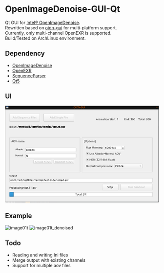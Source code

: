# OpenImageDenoise-GUI-Qt
Qt GUI for [Intel® OpenImageDenoise](https://openimagedenoise.github.io/).  
Rewritten based on [oidn-gui](https://github.com/chr-9/oidn-gui) for multi-platform support.  
Currently, only multi-channel OpenEXR is supported.  
Build/Tested on ArchLinux environment.

## Dependency
- [OpenImageDenoise](https://github.com/OpenImageDenoise/oidn)
- [OpenEXR](https://github.com/AcademySoftwareFoundation/openexr)
- [SequenceParser](https://github.com/mikrosimage/sequenceparser)
- [Qt5](https://www.qt.io/)

## UI
![ui](https://github.com/chr-9/OIDN-GUI-Qt/blob/master/doc/ui.png)

## Example
![image01t](https://raw.githubusercontent.com/chr-9/oidn-gui/master/doc/01t.png)
![image01t_denoised](https://raw.githubusercontent.com/chr-9/oidn-gui/master/doc/01t_denoised.png)
<!-- ![image01](https://raw.githubusercontent.com/chr-9/oidn-gui/master/doc/01.png) -->
<!-- ![image01_denoised](https://raw.githubusercontent.com/chr-9/oidn-gui/master/doc/01_denoised.png) -->

## Todo
- Reading and writing Ini files
- Merge output with existing channels
- Support for multiple aov files
